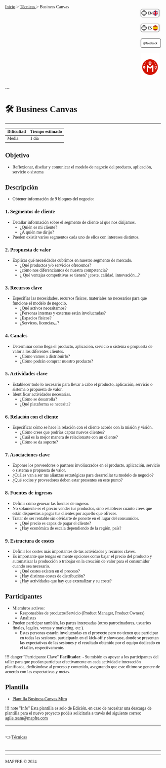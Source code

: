 <font face = "Microsoft Yahei">

<div style=" display: flex; justify-content: space-between;">

<div>
<a href="../../">Inicio</a> > <a href="../tecnicas_es#-tecnicas">Técnicas </a> > Business Canvas
</div>

<div>

<a href="#-bc"><img style="width:60px" src="../../img/flag_en.png"></a>

<a href="#-bc"><img style="width:60px" src="../../img/flag_es.png"></a>

<a href="mailto:lnavio@mapfre.com,mariats@mapfre.com?cc=canogf@mapfre.com&subject=Feedback METODOLOGÍA GESTIÓN"><img style="width:65px" src="../../img/feedback.png"></a>

<a href="../../"><img style="width:60px" src="../../img/LogoMet.png"></a>

</div>
</div>
---


# 🛠️ Business Canvas

---
|Dificultad|Tiempo estimado|
|-----------|---------------|
|Media| 1 dia|
## Objetivo
- Reflexionar, diseñar y comunicar el modelo de negocio del producto, aplicación, servicio o sistema 

## Descripción
- Obtener información de 9 bloques del negocio:
### 1. Segmentos de cliente
- Detallar información sobre el segmento de cliente al que nos dirijamos.
  - ¿Quién es mi cliente?
  - ¿A quién me dirijo?
- Pueden existir varios segmentos cada uno de ellos con intereses distintos.
### 2. Propuesta de valor
- Explicar qué necesidades cubrimos en nuestro segmento de mercado.
  - ¿Qué productos y/o servicios ofrecemos?
  - ¿cómo nos diferenciamos de nuestra competencia?
  - ¿ Qué ventajas competitivas se tienen? ¿coste, calidad, innovación,..?
### 3. Recursos clave
- Especifiar las necesidades, recursos físicos, materiales no necesarios para que funcione el modelo de negocio.
  - ¿Qué activos necesitamos?
  - ¿Personas internas y externas están involucradas?
  - ¿Espacios físicos?
  - ¿Servicos, licencias,..?
### 4. Canales
- Determinar como llega el producto, aplicación, servicio o sistema o propuesta de valor a los diferentes clientes.
  - ¿Cómo vamos a distribuirlo?
  - ¿Cómo podrán comprar nuestro producto?
### 5. Actividades clave
- Establecer todo lo necesario para llevar a cabo el producto, aplicación, servicio o sistema o propuesta de valor.
- Identificar actividades necesarias.
  - ¿Cómo se desarrolla?
  - ¿Qué plataforma se necesita?
### 6. Relación con el cliente
- Especificar cómo se hace la relación con el cliente acorde con la misión y visión.
  - ¿Cómo crees que podrías captar nuevos clientes?
  - ¿Cuál es la mejor manera de relacionarte con un cliente?
  - ¿Cómo se da soporte?
### 7. Asociaciones clave
- Exponer los proveedores o partners involiucrados en el producto, aplicación, servicio o sistema o propuesta de valor.
- ¿Cuáles van a ser tus alianzas estratégicas para desarrollar tu modelo de negocio?
- ¿Qué socios y proveedores deben estar presentes en este punto?
### 8. Fuentes de ingresos
- Definir cómo generar las fuentes de ingreso.
- No solamente es el  precio vender tus productos, sino establecer cuánto crees que están dispuestos a pagar tus clientes por aquello que ofreces.
- Tratar de ser rentable sin olvidarte de ponerte en el lugar del consumidor.
  - ¿Qué precio es capaz de pagar el cliente?
  - ¿Hay económica de escala dependiendo de la región, país?
### 9. Estructura de costes
- Definir los costes más importantes de tus actividades y recursos claves.
- Es importante que tengas en mente opciones como bajar el precio del producto y automatizar la producción o trabajar en la creación de valor para el consumidor cuando sea necesario.
  - ¿Qué costes existen en el proceso?
  - ¿Hay distintas costes de distribución?
  - ¿Hay actividades que hay que extenalizar y su coste?
## Participantes
- Miembros activos:
  - Responsables de producto/Servicio (Product Manager, Product Owners)
  - Analistas
- Pueden participar también, las partes interesadas (otros patrocinadores, usuarios finales, legales, ventas y marketing, etc.).
  - Estas personas estarán involucradas en el proyecto pero no tienen que participar en todas las sesiones, participarán en el kick-off y showcase, donde se presentan las expectativas de las sesiones y el resultado obtenido por el equipo dedicado en el taller, respectivamente.

!!! danger "Participante Clave"
    **Facilitador**.
    - Su misión es apoyar a los participantes del taller para que puedan participar efectivamente en cada actividad e interacción planificada, dedicándose al proceso y contenido, asegurando que este último se genere de acuerdo con las expectativas y metas.

## Plantilla
- [Plantilla Business Canvas Miro](https://miro.com/app/board/uXjVKXSXC0E=/?share_link_id=37597178474)
  
!!! note "Info"
    Esta plantilla es solo de Edición, en caso de necesitar una descarga de plantilla para el nuevo proyecto podéis solicitarla a través del siguiente correo:  agile.team@mapfre.com 

  
---

<div style="display: flex; justify-content: space-between;">
  <p>
    👈 <a href="../tecnicas_es#-tecnicas">Técnicas </a>
  </p>
</div>

---

---
MAPFRE © 2024
